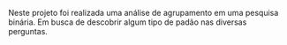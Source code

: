 Neste projeto foi realizada uma análise de agrupamento em uma pesquisa binária. Em busca de descobrir algum tipo de padão nas diversas perguntas.

